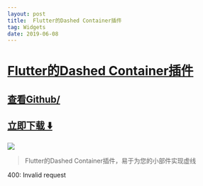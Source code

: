 ```yaml
---
layout: post
title:  Flutter的Dashed Container插件
tag: Widgets
date: 2019-06-08
---
```


# [Flutter的Dashed Container插件 ](http://github.com/) 



## [查看Github/](http://github.com/)
## [立即下载 ️⬇️ ](https://codeload.github.com//zip/master) 


 
![](https://flutterawesome.com/content/images/2019/05/dashed_container.jpg)
 
>
> Flutter的Dashed Container插件，易于为您的小部件实现虚线
>

 
400: Invalid request

